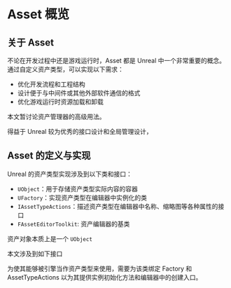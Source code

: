 # Asset 概览

## 关于 Asset

不论在开发过程中还是游戏运行时，Asset 都是 Unreal 中一个非常重要的概念。通过自定义资产类型，可以实现以下需求：

- 优化开发流程和工程结构
- 设计便于与中间件或其他外部软件通信的格式
- 优化游戏运行时资源加载和卸载

本文暂讨论资产管理器的高级用法。

得益于 Unreal 较为优秀的接口设计和全局管理设计，

## Asset 的定义与实现

Unreal 的资产类型实现涉及到以下类和接口：

- `UObject`：用于存储资产类型实际内容的容器
- `UFactory`：实现资产类型在编辑器中实例化的类
- `IAssetTypeActions`：描述资产类型在编辑器中名称、缩略图等各种属性的接口
- `FAssetEditorToolkit`: 资产编辑器的基类

资产对象本质上是一个 `UObject`

本文涉及到如下接口

为使其能够被引擎当作资产类型来使用，需要为该类绑定 Factory 和 AssetTypeActions 以为其提供实例初始化方法和编辑器中的创建入口。
